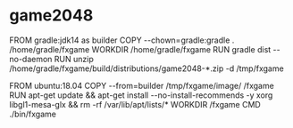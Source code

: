 # game2048
FROM gradle:jdk14 as builder
COPY --chown=gradle:gradle . /home/gradle/fxgame
WORKDIR /home/gradle/fxgame
RUN gradle dist --no-daemon
RUN unzip /home/gradle/fxgame/build/distributions/game2048-*.zip -d /tmp/fxgame

FROM ubuntu:18.04
COPY --from=builder /tmp/fxgame/image/ /fxgame
RUN apt-get update && apt-get install --no-install-recommends -y xorg libgl1-mesa-glx && rm -rf /var/lib/apt/lists/* 
WORKDIR /fxgame
CMD ./bin/fxgame
